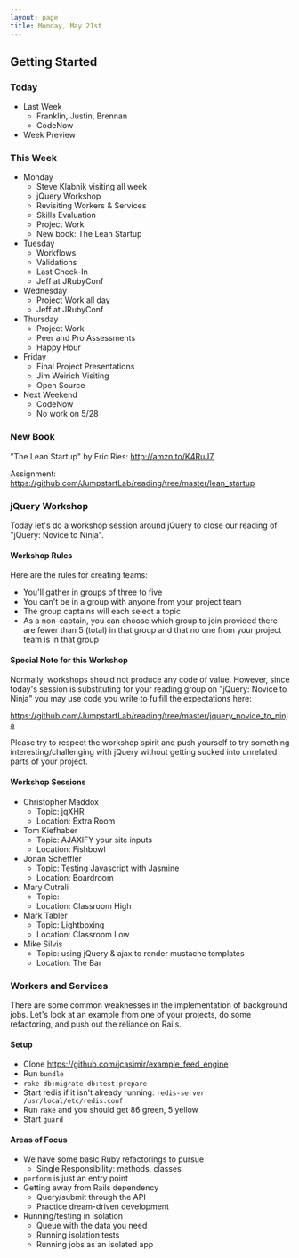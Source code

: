 ```yaml
---
layout: page
title: Monday, May 21st
---
```


## Getting Started

### Today

* Last Week
  * Franklin, Justin, Brennan
  * CodeNow
* Week Preview

### This Week

* Monday
  * Steve Klabnik visiting all week
  * jQuery Workshop
  * Revisiting Workers & Services
  * Skills Evaluation
  * Project Work
  * New book: The Lean Startup
* Tuesday
  * Workflows
  * Validations
  * Last Check-In
  * Jeff at JRubyConf
* Wednesday
  * Project Work all day
  * Jeff at JRubyConf
* Thursday
  * Project Work
  * Peer and Pro Assessments
  * Happy Hour
* Friday
  * Final Project Presentations
  * Jim Weirich Visiting
  * Open Source
* Next Weekend
  * CodeNow
  * No work on 5/28

### New Book

"The Lean Startup" by Eric Ries: http://amzn.to/K4RuJ7

Assignment: https://github.com/JumpstartLab/reading/tree/master/lean_startup

### jQuery Workshop

Today let's do a workshop session around jQuery to close our reading of "jQuery: Novice to Ninja".

#### Workshop Rules

Here are the rules for creating teams:

* You'll gather in groups of three to five
* You can't be in a group with anyone from your project team
* The group captains will each select a topic
* As a non-captain, you can choose which group to join provided there are fewer than 5 (total) in that group and that no one from your project team is in that group

#### Special Note for this Workshop

Normally, workshops should not produce any code of value. However, since today's session is substituting for your reading group on "jQuery: Novice to Ninja" you may use code you write to fulfill the expectations here:

https://github.com/JumpstartLab/reading/tree/master/jquery_novice_to_ninja

Please try to respect the workshop spirit and push yourself to try something interesting/challenging with jQuery without getting sucked into unrelated parts of your project.

#### Workshop Sessions

* Christopher Maddox
  * Topic: jqXHR
  * Location: Extra Room
* Tom Kiefhaber
  * Topic: AJAXIFY your site inputs
  * Location: Fishbowl
* Jonan Scheffler
  * Topic: Testing Javascript with Jasmine
  * Location: Boardroom
* Mary Cutrali
  * Topic:
  * Location: Classroom High
* Mark Tabler
  * Topic: Lightboxing
  * Location: Classroom Low
* Mike Silvis
  * Topic: using jQuery & ajax to render mustache templates
  * Location: The Bar

### Workers and Services

There are some common weaknesses in the implementation of background jobs. Let's look at an example from one of your projects, do some refactoring, and push out the reliance on Rails.

#### Setup

* Clone https://github.com/jcasimir/example_feed_engine
* Run `bundle`
* `rake db:migrate db:test:prepare`
* Start redis if it isn't already running: `redis-server /usr/local/etc/redis.conf`
* Run `rake` and you should get 86 green, 5 yellow
* Start `guard`

#### Areas of Focus

* We have some basic Ruby refactorings to pursue
  * Single Responsibility: methods, classes
* `perform` is just an entry point
* Getting away from Rails dependency
  * Query/submit through the API
  * Practice dream-driven development
* Running/testing in isolation
  * Queue with the data you need
  * Running isolation tests
  * Running jobs as an isolated app